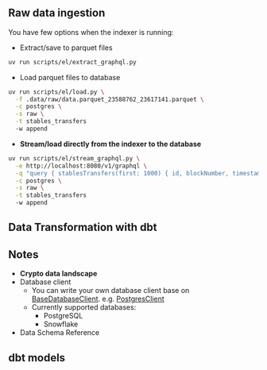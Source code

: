 ## Raw data ingestion
You have few options when the indexer is running:

- Extract/save to parquet files
```bash
uv run scripts/el/extract_graphql.py 
```

- Load parquet files to database
```bash
uv run scripts/el/load.py \
  -f .data/raw/data.parquet_23588762_23617141.parquet \
  -c postgres \
  -s raw \
  -t stables_transfers
  -w append
```
- **Stream/load directly from the indexer to the database**
```bash
uv run scripts/el/stream_graphql.py \
  -e http://localhost:8080/v1/graphql \
  -q "query { stablesTransfers(first: 1000) { id, blockNumber, timestamp, contractAddress, from, to, value } }" \
  -c postgres \
  -s raw \
  -t stables_transfers
  -w append
```

## Data Transformation with dbt

## Notes
- **Crypto data landscape**
- Database client
    - You can write your own database client base on [BaseDatabaseClient](https://github.com/newgnart/fa-dae2-stables-analytics/blob/main/src/onchaindata/utils/base_client.py). e.g. [PostgresClient](https://github.com/newgnart/fa-dae2-stables-analytics/blob/main/src/onchaindata/utils/postgres_client.py)
    - Currently supported databases:
        - PostgreSQL
        - Snowflake
- Data Schema Reference

## dbt models


